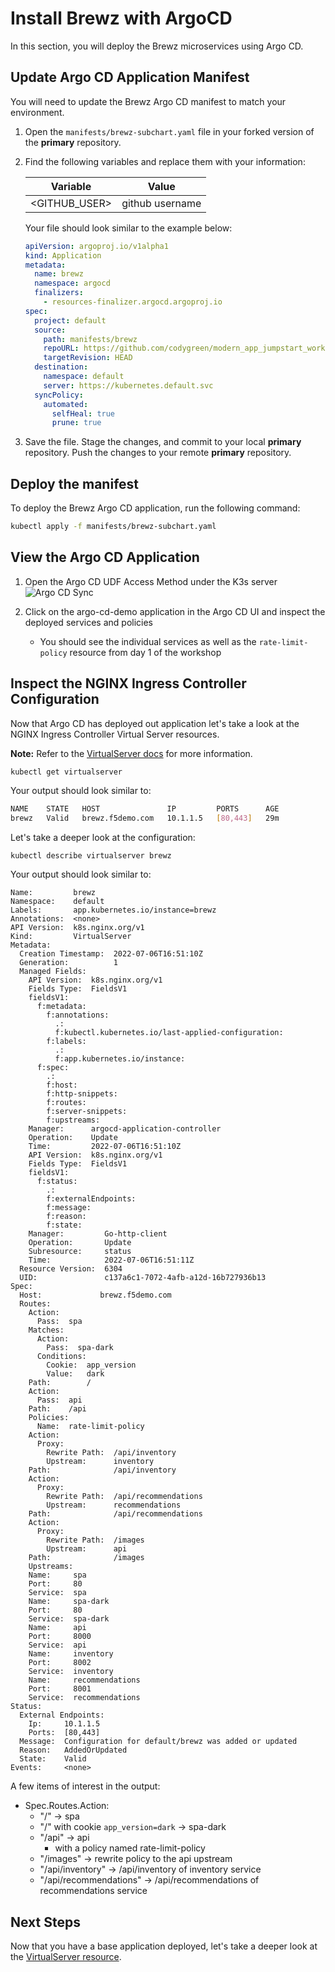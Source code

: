 # Install Brewz with ArgoCD

In this section, you will deploy the Brewz microservices using Argo CD.

## Update Argo CD Application Manifest

You will need to update the Brewz Argo CD manifest to match your environment.  

1. Open the `manifests/brewz-subchart.yaml` file in your forked version of the **primary** repository.
1. Find the following variables and replace them with your information:

    | Variable        | Value           |
    |-----------------|-----------------|
    | \<GITHUB_USER\>   | github username |

    Your file should look similar to the example below:

    ```yaml
    apiVersion: argoproj.io/v1alpha1
    kind: Application
    metadata:
      name: brewz
      namespace: argocd
      finalizers:
        - resources-finalizer.argocd.argoproj.io
    spec:
      project: default
      source:
        path: manifests/brewz
        repoURL: https://github.com/codygreen/modern_app_jumpstart_workshop.git
        targetRevision: HEAD
      destination:
        namespace: default
        server: https://kubernetes.default.svc
      syncPolicy:
        automated:
          selfHeal: true
          prune: true
    ```

1. Save the file. Stage the changes, and commit to your local **primary** repository. Push the changes to your remote **primary** repository.

## Deploy the manifest

To deploy the Brewz Argo CD application, run the following command:

```bash
kubectl apply -f manifests/brewz-subchart.yaml
```

## View the Argo CD Application

1. Open the Argo CD UDF Access Method under the K3s server
  ![Argo CD Sync](../assets/argo_sync.jpg)
1. Click on the argo-cd-demo application in the Argo CD UI and inspect the deployed services and policies

    - You should see the individual services as well as the `rate-limit-policy` resource from day 1 of the workshop

## Inspect the NGINX Ingress Controller Configuration

Now that Argo CD has deployed out application let's take a look at the NGINX Ingress Controller Virtual Server resources.

**Note:** Refer to the [VirtualServer docs](https://docs.nginx.com/nginx-ingress-controller/configuration/virtualserver-and-virtualserverroute-resources/) for more information.

```bash
kubectl get virtualserver
```

Your output should look similar to:

```bash
NAME    STATE   HOST               IP         PORTS      AGE
brewz   Valid   brewz.f5demo.com   10.1.1.5   [80,443]   29m
```

Let's take a deeper look at the configuration:

```shell
kubectl describe virtualserver brewz
```

Your output should look similar to:

```shell
Name:         brewz
Namespace:    default
Labels:       app.kubernetes.io/instance=brewz
Annotations:  <none>
API Version:  k8s.nginx.org/v1
Kind:         VirtualServer
Metadata:
  Creation Timestamp:  2022-07-06T16:51:10Z
  Generation:          1
  Managed Fields:
    API Version:  k8s.nginx.org/v1
    Fields Type:  FieldsV1
    fieldsV1:
      f:metadata:
        f:annotations:
          .:
          f:kubectl.kubernetes.io/last-applied-configuration:
        f:labels:
          .:
          f:app.kubernetes.io/instance:
      f:spec:
        .:
        f:host:
        f:http-snippets:
        f:routes:
        f:server-snippets:
        f:upstreams:
    Manager:      argocd-application-controller
    Operation:    Update
    Time:         2022-07-06T16:51:10Z
    API Version:  k8s.nginx.org/v1
    Fields Type:  FieldsV1
    fieldsV1:
      f:status:
        .:
        f:externalEndpoints:
        f:message:
        f:reason:
        f:state:
    Manager:         Go-http-client
    Operation:       Update
    Subresource:     status
    Time:            2022-07-06T16:51:11Z
  Resource Version:  6304
  UID:               c137a6c1-7072-4afb-a12d-16b727936b13
Spec:
  Host:             brewz.f5demo.com
  Routes:
    Action:
      Pass:  spa
    Matches:
      Action:
        Pass:  spa-dark
      Conditions:
        Cookie:  app_version
        Value:   dark
    Path:        /
    Action:
      Pass:  api
    Path:    /api
    Policies:
      Name:  rate-limit-policy
    Action:
      Proxy:
        Rewrite Path:  /api/inventory
        Upstream:      inventory
    Path:              /api/inventory
    Action:
      Proxy:
        Rewrite Path:  /api/recommendations
        Upstream:      recommendations
    Path:              /api/recommendations
    Action:
      Proxy:
        Rewrite Path:  /images
        Upstream:      api
    Path:              /images
    Upstreams:
    Name:     spa
    Port:     80
    Service:  spa
    Name:     spa-dark
    Port:     80
    Service:  spa-dark
    Name:     api
    Port:     8000
    Service:  api
    Name:     inventory
    Port:     8002
    Service:  inventory
    Name:     recommendations
    Port:     8001
    Service:  recommendations
Status:
  External Endpoints:
    Ip:     10.1.1.5
    Ports:  [80,443]
  Message:  Configuration for default/brewz was added or updated
  Reason:   AddedOrUpdated
  State:    Valid
Events:     <none>
```

A few items of interest in the output:

- Spec.Routes.Action:
  - "/" -> spa
  - "/" with cookie `app_version=dark` -> spa-dark
  - "/api" -> api
    - with a policy named rate-limit-policy
  - "/images" -> rewrite policy to the api upstream
  - "/api/inventory" -> /api/inventory of inventory service
  - "/api/recommendations" -> /api/recommendations of recommendations service



## Next Steps

Now that you have a base application deployed, let's take a deeper look at the [VirtualServer resource](virtualserver.md).
